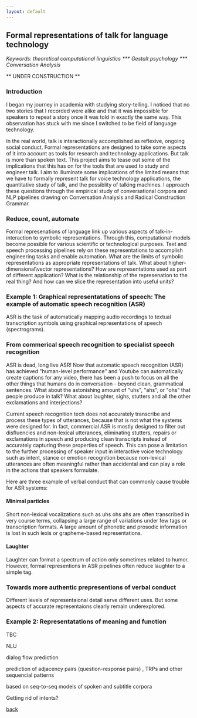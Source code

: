 ```yaml
---
layout: default
---
```


## Formal representations of talk for language technology

 <i> Keywords: theoretical computational linguistics *** Gestalt psychology *** Conversation Analysis </i>

** UNDER CONSTRUCTION **

### Introduction

I began my journey in academia with studying story-telling. I noticed that no two stories that I recorded were alike and that it was impossible for speakers to repeat  a story once it was told in exactly the same way. This observation has stuck with me since I switched to be field of language technology. 

In the real world, talk is interactionally accomplished as reflexive, ongoing social conduct. Formal representations are designed to take some aspects of it into account as tools for research and technology applications. But talk is more than spoken text. This project aims to tease out some of the implications that this has on for the tools that are used to study and engineer talk. I aim to illuminate some implications of the limited means that we have to formally represent talk for voice technology applications, the quantitative study of talk, and the possiblity of talking machines. I approach these questions through the empirical study of conversational corpora and NLP pipelines drawing on Conversation Analysis and Radical Construction Grammar.

### Reduce, count, automate

Formal represenations of language link up various aspects of talk-in-interaction to symbolic representations. Through this, computational models become possible for various scientific or technological purposes. Text and speech processing pipelines rely on these representations to accomplish engineering tasks and enable automation. What are the limits of symbolic representations as appropriate representations of talk. What about higher-dimensional\vector representations? How are representations used as part of different application? What is the relationship of the represenation to the real thing? And how can we slice the representation into useful units?

### Example 1: Graphical representatations of speech: The example of automatic speech recognition (ASR)

ASR is the task of automatically mapping audio recordings to textual transcription symbols using graphical representations of speech (spectrograms). 

### From commerical speech recognition to specialist speech recognition

ASR is dead, long live ASR! Now that automatic speech recognition (ASR) has achieved "human-level performance" and Youtube can automatically create captions for any video, there has been a push to focus on all the other things that humans do in conversation - beyond clean, grammatical sentences. What about the astonishing amount of "uhs", "ahs", or "ohs" that people produce in talk? What about laughter, sighs, stutters and all the other exclamations and interjections?

Current speech recognition tech does not accurately transcribe and process these types of utterances, because that is not what the systems were designed for. In fact, commercial ASR is mostly designed to filter out disfluencies and non-lexical utterances, eliminating stutters, repairs or exclamations in speech and producing clean transcripts instead of accurately capturing these properties of speech. This can pose a limitation to the further processing of speaker input in interactive voice technology such as intent, stance or emotion recognition because non-lexical utterances are often meaningful rather than accidental and can play a role in the actions that speakers formulate.

Here are three example of verbal conduct that can commonly cause trouble for ASR systems:

#### Minimal particles

Short non-lexical vocalizations such as uhs ohs ahs are often transcribed in very course terms, collapsing a large range of variations under few tags or transcription formats. A large amount of phonetic and prosodic information is lost in such lexis or grapheme-based representations.

#### Laughter

Laughter can format a spectrum of action only sometimes related to humor. However, formal representions in ASR pipelines often reduce laughter to a simple tag.


### Towards more authentic prepresentions of verbal conduct

Different levels of representaional detail serve different uses. But some aspects of accurate representaions clearly remain underexplored.


### Example 2: Representatations of meaning and function

TBC
 
 NLU
 
 dialog flow prediction

prediction of adjacency pairs (question-response pairs) , TRPs and other sequencial patterns 

based on seq-to-seq models of spoken and subtitle corpora 

Getting rid of intents?

[back](./)
